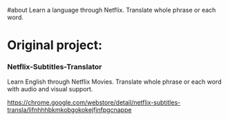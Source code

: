 #about
Learn a language through Netflix. Translate whole phrase or each word.

# Original project:
### Netflix-Subtitles-Translator
Learn English through Netflix Movies. Translate whole phrase or each word with audio and visual support.

https://chrome.google.com/webstore/detail/netflix-subtitles-transla/lifnhhhbkmkobgokokejfjnfpgcnappe
